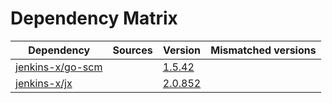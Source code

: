# Dependency Matrix

Dependency | Sources | Version | Mismatched versions
---------- | ------- | ------- | -------------------
[jenkins-x/go-scm](https://github.com/jenkins-x/go-scm) |  | [1.5.42]() | 
[jenkins-x/jx](https://github.com/jenkins-x/jx) |  | [2.0.852](https://github.com/jenkins-x/jx/releases/tag/v2.0.852) | 
